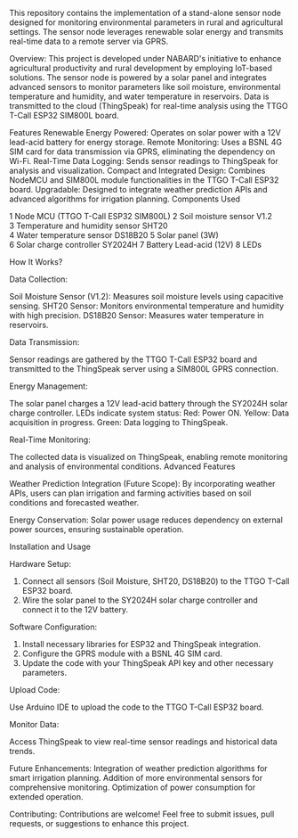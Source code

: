 This repository contains the implementation of a stand-alone sensor node designed for monitoring environmental parameters in rural and agricultural settings. The sensor node leverages renewable solar energy and transmits real-time data to a remote server via GPRS.

Overview:
This project is developed under NABARD's initiative to enhance agricultural productivity and rural development by employing IoT-based solutions. The sensor node is powered by a solar panel and integrates advanced sensors to monitor parameters like soil moisture, environmental temperature and humidity, and water temperature in reservoirs. Data is transmitted to the cloud (ThingSpeak) for real-time analysis using the TTGO T-Call ESP32 SIM800L board.

Features
Renewable Energy Powered: Operates on solar power with a 12V lead-acid battery for energy storage.
Remote Monitoring: Uses a BSNL 4G SIM card for data transmission via GPRS, eliminating the dependency on Wi-Fi.
Real-Time Data Logging: Sends sensor readings to ThingSpeak for analysis and visualization.
Compact and Integrated Design: Combines NodeMCU and SIM800L module functionalities in the TTGO T-Call ESP32 board.
Upgradable: Designed to integrate weather prediction APIs and advanced algorithms for irrigation planning.
Components Used

1	Node MCU	(TTGO T-Call ESP32 SIM800L)	
2	Soil moisture sensor	V1.2	
3	Temperature and humidity sensor	SHT20	
4	Water temperature sensor	DS18B20	
5	Solar panel (3W)	
6	Solar charge controller	SY2024H	
7	Battery	Lead-acid (12V)	
8	LEDs	

How It Works?

Data Collection:

Soil Moisture Sensor (V1.2): Measures soil moisture levels using capacitive sensing.
SHT20 Sensor: Monitors environmental temperature and humidity with high precision.
DS18B20 Sensor: Measures water temperature in reservoirs.

Data Transmission:

Sensor readings are gathered by the TTGO T-Call ESP32 board and transmitted to the ThingSpeak server using a SIM800L GPRS connection.

Energy Management:

The solar panel charges a 12V lead-acid battery through the SY2024H solar charge controller. 
LEDs indicate system status:
Red: Power ON.
Yellow: Data acquisition in progress.
Green: Data logging to ThingSpeak.

Real-Time Monitoring:

The collected data is visualized on ThingSpeak, enabling remote monitoring and analysis of environmental conditions.
Advanced Features

Weather Prediction Integration (Future Scope):
By incorporating weather APIs, users can plan irrigation and farming activities based on soil conditions and forecasted weather.

Energy Conservation:
Solar power usage reduces dependency on external power sources, ensuring sustainable operation.

Installation and Usage

Hardware Setup:

1. Connect all sensors (Soil Moisture, SHT20, DS18B20) to the TTGO T-Call ESP32 board.
2. Wire the solar panel to the SY2024H solar charge controller and connect it to the 12V battery.

Software Configuration:
1. Install necessary libraries for ESP32 and ThingSpeak integration.
2. Configure the GPRS module with a BSNL 4G SIM card.
3. Update the code with your ThingSpeak API key and other necessary parameters.
   
Upload Code:

Use Arduino IDE to upload the code to the TTGO T-Call ESP32 board.

Monitor Data:

Access ThingSpeak to view real-time sensor readings and historical data trends.

Future Enhancements:
Integration of weather prediction algorithms for smart irrigation planning.
Addition of more environmental sensors for comprehensive monitoring.
Optimization of power consumption for extended operation.

Contributing:
Contributions are welcome! Feel free to submit issues, pull requests, or suggestions to enhance this project.
